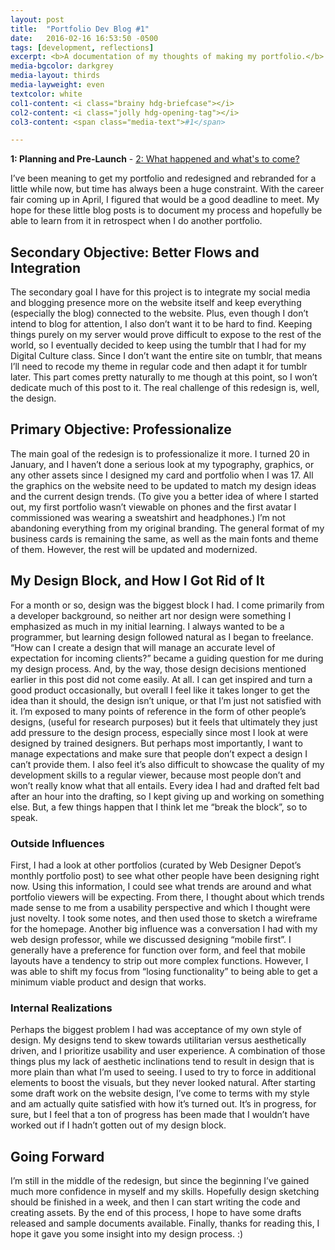 ```yaml
---
layout: post
title:  "Portfolio Dev Blog #1"
date:   2016-02-16 16:53:50 -0500
tags: [development, reflections]
excerpt: <b>A documentation of my thoughts of making my portfolio.</b> - <i>"My hope for these little blog posts is to document my process and hopefully be able to learn from it in retrospect when I do another portfolio."</i>
media-bgcolor: darkgrey
media-layout: thirds
media-layweight: even
textcolor: white
col1-content: <i class="brainy hdg-briefcase"></i>
col2-content: <i class="jolly hdg-opening-tag"></i>
col3-content: <span class="media-text">#1</span>

---
```

**1: Planning and Pre-Launch** - [2: What happened and what's to come?](../../../../dev-blog/2016/06/14/blog-development-2.html)

I’ve been meaning to get my portfolio and redesigned and rebranded for a little while now, but time has always been a huge constraint. With the career fair coming up in April, I figured that would be a good deadline to meet. My hope for these little blog posts is to document my process and hopefully be able to learn from it in retrospect when I do another portfolio.


## Secondary Objective: Better Flows and Integration

The secondary goal I have for this project is to integrate my social media and blogging presence more on the website itself and keep everything (especially the blog) connected to the website. Plus, even though I don’t intend to blog for attention, I also don’t want it to be hard to find. Keeping things purely on my server would prove difficult to expose to the rest of the world, so I eventually decided to keep using the tumblr that I had for my Digital Culture class. Since I don’t want the entire site on tumblr, that means I’ll need to recode my theme in regular code and then adapt it for tumblr later. This part comes pretty naturally to me though at this point, so I won’t dedicate much of this post to it. The real challenge of this redesign is, well, the design.


## Primary Objective: Professionalize

The main goal of the redesign is to professionalize it more. I turned 20 in January, and I haven’t done a serious look at my typography, graphics, or any other assets since I designed my card and portfolio when I was 17. All the graphics on the website need to be updated to match my design ideas and the current design trends. (To give you a better idea of where I started out, my first portfolio wasn’t viewable on phones and the first avatar I commissioned was wearing a sweatshirt and headphones.) I’m not abandoning everything from my original branding. The general format of my business cards is remaining the same, as well as the main fonts and theme of them. However, the rest will be updated and modernized.  


## My Design Block, and How I Got Rid of It

For a month or so, design was the biggest block I had. I come primarily from a developer background, so neither art nor design were something I emphasized as much in my initial learning. I always wanted to be a programmer, but learning design followed natural as I began to freelance. “How can I create a design that will manage an accurate level of expectation for incoming clients?” became a guiding question for me during my design process. And, by the way, those design decisions mentioned earlier in this post did not come easily. At all. I can get inspired and turn a good product occasionally, but overall I feel like it takes longer to get the idea than it should, the design isn’t unique, or that I’m just not satisfied with it. I’m exposed to many points of reference in the form of other people’s designs, (useful for research purposes) but it feels that ultimately they just add pressure to the design process, especially since most I look at were designed by trained designers. But perhaps most importantly, I want to manage expectations and make sure that people don’t expect a design I can’t provide them. I also feel it’s also difficult to showcase the quality of my development skills to a regular viewer, because most people don’t and won’t really know what that all entails. Every idea I had and drafted felt bad after an hour into the drafting, so I kept giving up and working on something else. But, a few things happen that I think let me “break the block”, so to speak.


### Outside Influences

First, I had a look at other portfolios (curated by Web Designer Depot’s monthly portfolio post) to see what other people have been designing right now. Using this information, I could see what trends are around and what portfolio viewers will be expecting. From there, I thought about which trends made sense to me from a usability perspective and which I thought were just novelty. I took some notes, and then used those to sketch a wireframe for the homepage. Another big influence was a conversation I had with my web design professor, while we discussed designing “mobile first”. I generally have a preference for function over form, and feel that mobile layouts have a tendency to strip out more complex functions. However, I was able to shift my focus from “losing functionality” to being able to get a minimum viable product and design that works.


### Internal Realizations

Perhaps the biggest problem I had was acceptance of my own style of design. My designs tend to skew towards utilitarian versus aesthetically driven, and I prioritize usability and user experience. A combination of those things plus my lack of aesthetic inclinations tend to result in design that is more plain than what I’m used to seeing. I used to try to force in additional elements to boost the visuals, but they never looked natural. After starting some draft work on the website design, I’ve come to terms with my style and am actually quite satisfied with how it’s turned out. It’s in progress, for sure, but I feel that a ton of progress has been made that I wouldn’t have worked out if I hadn’t gotten out of my design block.


## Going Forward

I’m still in the middle of the redesign, but since the beginning I’ve gained much more confidence in myself and my skills. Hopefully design sketching should be finished in a week, and then I can start writing the code and creating assets. By the end of this process, I hope to have some drafts released and sample documents available. Finally, thanks for reading this, I hope it gave you some insight into my design process. :)
